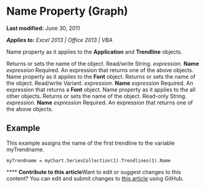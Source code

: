 
# Name Property (Graph)

 **Last modified:** June 30, 2011

 _**Applies to:** Excel 2013 | Office 2013 | VBA_

Name property as it applies to the  **Application** and **Trendline** objects.

Returns or sets the name of the object. Read/write String.
 _expression_. **Name**
 _expression_ Required. An expression that returns one of the above objects.
Name property as it applies to the  **Font** object.
Returns or sets the name of the object. Read/write Variant.
 _expression_. **Name**
 _expression_ Required. An expression that returns a **Font** object.
Name property as it applies to the all other objects.
Returns or sets the name of the object. Read-only String.
 _expression_. **Name**
 _expression_ Required. An expression that returns one of the above objects.

## Example

This example assigns the name of the first trendline to the variable myTrendname.


```
myTrendname = myChart.SeriesCollection(1).Trendlines(1).Name
```


****   **Contribute to this article**Want to edit or suggest changes to this content? You can edit and submit changes to  [this article](https://github.com/jhershey00/VBA_Excel_Test/OpenXMLCon/articles/d3590902-6957-8e32-e627-5946ba66c44f.md) using GitHub.

